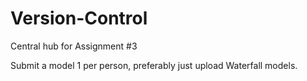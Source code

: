 # Version-Control
Central hub for Assignment #3


Submit a model 1 per person, preferably just upload Waterfall models.
